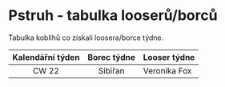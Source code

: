 # Pstruh - tabulka looserů/borců

Tabulka koblihů co získali loosera/borce týdne.

| **Kalendářní týden** | **Borec týdne** | **Looser týdne** |
|:--------------------:|:---------------:|------------------|
| CW 22                | Sibiřan         | Veronika Fox     |
